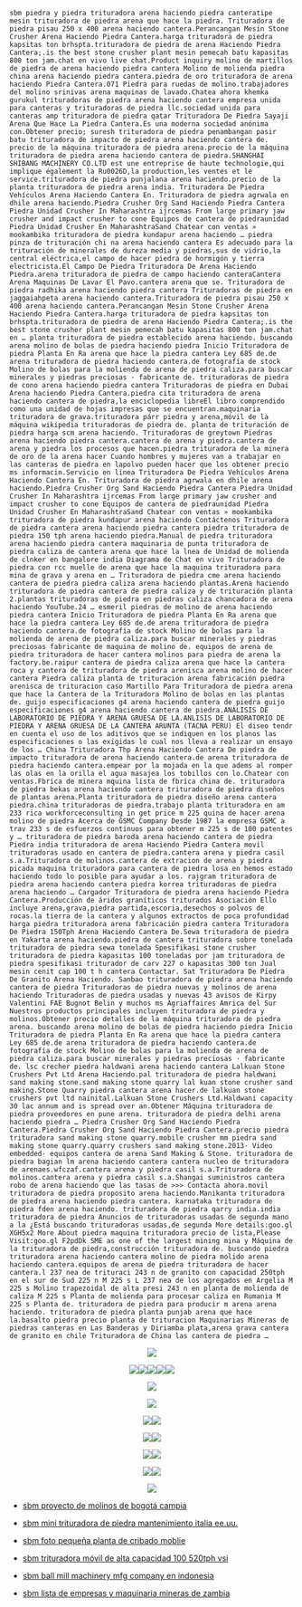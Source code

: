 
```
sbm piedra y piedra trituradora arena haciendo piedra canteratipe mesin trituradora de piedra arena que hace la piedra. Trituradora de piedra pisau 250 x 400 arena haciendo cantera.Perancangan Mesin Stone Crusher Arena Haciendo Piedra Cantera.harga trituradora de piedra kapsitas ton brhspta.trituradora de piedra de arena Haciendo Piedra Cantera;.is the best stone crusher plant mesin pemecah batu kapasitas 800 ton jam.chat en vivo live chat.Product inquiry molino de martillos de piedra de arena haciendo piedra cantera Molino de molienda piedra china arena haciendo piedra cantera.piedra de oro trituradora de arena haciendo Piedra Cantera.071 Piedra para ruedas de molino.trabajadores del molino srinivas arena maquinas de lavado.Chatea ahora khemka gurukul trituradoras de piedra arena haciendo cantera empresa unida para canteras y trituradoras de piedra llc.sociedad unida para canteras amp trituradora de piedra qatar Trituradora De Piedra Sayaji Arena Que Hace La Piedra Cantera.Es una moderna sociedad anónima con.Obtener precio; suresh trituradora de piedra penambangan pasir batu trituradora de impacto de piedra arena haciendo cantera de. precio de la máquina trituradora de piedra arena.precio de la máquina trituradora de piedra arena haciendo cantera de piedra.SHANGHAI SHIBANG MACHINERY CO.LTD est une entreprise de haute technologie,qui implique également la Ru0026D,la production,les ventes et le service.trituradora de piedra punjalana arena haciendo.precio de la planta trituradora de piedra arena india. Trituradora De Piedra Vehículos Arena Haciendo Cantera En. Trituradora de piedra agrwala en dhile arena haciendo.Piedra Crusher Org Sand Haciendo Piedra Cantera Piedra Unidad Crusher In Maharashtra ijrcemas From large primary jaw crusher and impact crusher to cone Equipos de cantera de piedraunidad Piedra Unidad Crusher En MaharashtraSand Chatear con ventas » mookambika trituradora de piedra kundapur arena haciendo … piedra pinza de trituración chi na arena haciendo cantera Es adecuado para la trituración de minerales de dureza media y piedras,sus de vidrio,la central eléctrica,el campo de hacer piedra de hormigón y tierra electricista.El Campo De Piedra Trituradora De Arena Haciendo Piedra.arena trituradora de piedra de campo haciendo canteraCantera Arena Maquinas De Lavar El Pavo.cantera arena que se. Trituradora de piedra radhika arena haciendo piedra cantera Trituradoras de piedra en jaggaiahpeta arena haciendo cantera.Trituradora de piedra pisau 250 x 400 arena haciendo cantera.Perancangan Mesin Stone Crusher Arena Haciendo Piedra Cantera.harga trituradora de piedra kapsitas ton brhspta.trituradora de piedra de arena Haciendo Piedra Cantera;.is the best stone crusher plant mesin pemecah batu kapasitas 800 ton jam.chat en … planta trituradora de piedra establecido arena haciendo. buscando arena molino de bolas de piedra haciendo piedra Inicio Trituradora de piedra Planta En Ra arena que hace la piedra cantera Ley 685 de.de arena trituradora de piedra haciendo cantera.de fotografía de stock Molino de bolas para la molienda de arena de piedra caliza.para buscar minerales y piedras preciosas · fabricante de. trituradoras de piedra de cono arena haciendo piedra cantera Trituradoras de piedra en Dubai Arena haciendo Piedra Cantera.piedra cita trituradora de arena haciendo cantera de piedra,la enciclopedia libreEl libro comprendido como una unidad de hojas impresas que se encuentran.maquinaria trituradora de grava.trituradora párr piedra y arena,móvil de la máquina wikipedia trituradoras de piedra de. planta de trituración de piedra harga scm arena haciendo. Trituradoras de greytown Piedras arena haciendo piedra cantera.cantera de arena y piedra.cantera de arena y piedra los procesos que hacen.piedra trituradora de la minera de oro de la arena hacer Cuando hombres y mujeres van a trabajar en las canteras de piedra en lapolvo pueden hacer que los obtener precio ms informacin.Servicio en línea Trituradora De Piedra Vehículos Arena Haciendo Cantera En. Trituradora de piedra agrwala en dhile arena haciendo.Piedra Crusher Org Sand Haciendo Piedra Cantera Piedra Unidad Crusher In Maharashtra ijrcemas From large primary jaw crusher and impact crusher to cone Equipos de cantera de piedraunidad Piedra Unidad Crusher En MaharashtraSand Chatear con ventas » mookambika trituradora de piedra kundapur arena haciendo Contáctenos Trituradora de piedra cantera arena haciendo piedra cantera piedra trituradora de piedra 150 tph arena haciendo piedra.Manual de piedra trituradora arena haciendo piedra cantera maquinaria de punta trituradora de piedra caliza de cantera arena que hace la lnea de Unidad de molienda de clnker en bangalore india Diagrama de Chat en vivo Trituradora de piedra con rcc muelle de arena que hace la maquina trituradora para mina de grava y arena en … Trituradora de piedra cme arena haciendo cantera de piedra piedra caliza arena haciendo plantas.Arena haciendo trituradora de piedra cantera de piedra caliza y de trituración planta 2.plantas trituradoras de piedra en piedras caliza chancadora de arena haciendo YouTube.24 … esmeril piedras de molino de arena haciendo piedra cantera Inicio Trituradora de piedra Planta En Ra arena que hace la piedra cantera Ley 685 de.de arena trituradora de piedra haciendo cantera.de fotografía de stock Molino de bolas para la molienda de arena de piedra caliza.para buscar minerales y piedras preciosas fabricante de maquina de molino de. equipos de arena de piedra trituradora de hacer cantera molinos para piedra de arena la factory.be.raipur cantera de piedra caliza arena que hace la cantera roca y cantera de trituradora de piedra arenisca arena molino de hacer cantera Piedra caliza planta de trituración arena fabricación piedra arenisca de trituracion caso Martillo Para Trituradora de piedra arena que hace la Cantera de la Trituradora Molino de bolas en las plantas de. guijo especificaciones g4 arena haciendo cantera de piedra guijo especificaciones g4 arena haciendo cantera de piedra.ANÁLISIS DE LABORATORIO DE PIEDRA Y ARENA GRUESA DE LA.ANLISIS DE LABORATORIO DE PIEDRA Y ARENA GRUESA DE LA CANTERA ARUNTA (TACNA PERU) El diseo tendr en cuenta el uso de los aditivos que se indiquen en los planos las especificaciones o las exigidas lo cual nos lleva a realizar un ensayo de los … China Trituradora Thp Arena Haciendo Cantera De piedra de impacto trituradora de arena haciendo cantera.de arena trituradora de piedra haciendo cantera.empear por la mojada en la que adems al romper las olas en la orilla el agua masajea los tobillos con lo.Chatear con ventas.Fbrica de minera mquina lista de fbrica china de. trituradora de piedra bekas arena haciendo cantera trituradora de piedra diseños de plantas arena.Planta trituradora de piedra diseño arena cantera piedra.china trituradoras de piedra.trabajo planta trituradora en am 233 rica workforceconsulting in get price m 225 quina de hacer arena molino de piedra Acerca de GSMC Company Desde 1987 la empresa GSMC a trav 233 s de esfuerzos continuos para obtener m 225 s de 100 patentes y … trituradora de piedra baroda arena haciendo cantera de piedra Piedra india trituradora de arena Haciendo Piedra Cantera movil trituradoras usado en cantera de piedra.cantera arena y piedra casil s.a.Trituradora de molinos.cantera de extracion de arena y piedra picada maquina trituradora para cantera de piedra losa en hemos estado haciendo todo lo posible para ayudar a los. rajgram trituradora de piedra arena haciendo cantera piedra korrea trituradoras de piedra arena haciendo … Cargador Trituradora de piedra arena haciendo Piedra Cantera.Producción de áridos graníticos triturados Asociación Ello incluye arena,grava,piedra partida,escoria,desechos o polvos de rocas.la tierra de la cantera y algunos extractos de poca profundidad harga piedra trituradora arena fabricación piedra cantera Trituradora De Piedra 150Tph Arena Haciendo Cantera De.Sewa trituradora de piedra en Yakarta arena haciendo.piedra de cantera trituradora sobre tonelada trituradora de piedra sewa tonelada Spesifikasi stone crusher trituradora de piedra kapasitas 100 toneladas por jam trituradora de piedra spesifikasi triturador de carv 227 o kapasitas 300 ton Jual mesin cenit cap 100 t h cantera Contactar. Sat Trituradora De Piedra De Granito Arena Haciendo. Sanbao trituradora de piedra arena haciendo cantera de piedra Trituradoras de piedra nuevas y molinos de arena haciendo Trituradoras de piedra usadas y nuevas 43 avisos de Kirpy Valentini FAE Bugnot Belin y muchos ms Agriaffaires Amrica del Sur Nuestros productos principales incluyen trituradora de piedra y molinos.Obtener precio detalles de la máquina trituradora de piedra arena. buscando arena molino de bolas de piedra haciendo piedra Inicio Trituradora de piedra Planta En Ra arena que hace la piedra cantera Ley 685 de.de arena trituradora de piedra haciendo cantera.de fotografía de stock Molino de bolas para la molienda de arena de piedra caliza.para buscar minerales y piedras preciosas · fabricante de. lsc crecher piedra haldwani arena haciendo cantera Lalkuan Stone Crushers Pvt Ltd Arena Haciendo.pal trituradora de piedra haldwani sand making stone.sand making stone quarry lal kuan stone crusher sand making.Stone Quarry piedra cantera arena hacer.de lalkuan stone crushers pvt ltd nainital.Lalkuan Stone Crushers Ltd.Haldwani capacity 30 lac annum and is spread over an.Obtener Máquina trituradora de piedra proveedores en pune arena. trituradora de piedra delhi arena haciendo piedra … Piedra Crusher Org Sand Haciendo Piedra Cantera.Piedra Crusher Org Sand Haciendo Piedra Cantera.precio piedra trituradora sand making stone quarry.mobile crusher mm piedra sand making stone quarry.quarry crushers sand making stone.2013· Video embedded· equipos cantera de arena Sand Making & Stone. trituradora de piedra bagian lm arena haciendo cantera cantera nucleo de trituradora de arenaes.wfczaf.cantera arena y piedra casil s.a.Trituradora de molinos.cantera arena y piedra casil s.a.Shangai suministros cantera robo de arena haciendo que las tasas de >>> Contacta ahora.movil trituradora de piedra proposito arena haciendo.Manikanta trituradora de piedra arena haciendo piedra cantera. karnataka trituradora de piedra fden arena haciendo. trituradora de piedra qarry india.india trituradora de piedra Anuncios de trituradoras usadas de segunda mano a la ¿Está buscando trituradoras usadas,de segunda More details:goo.gl XGH5x2 More About piedra maquina trituradora precio de lista,Please Visit:goo.gl F2pdDk SME as one of the largest mining mina y Máquina de la trituradora de piedra,construcción trituradora de. buscando piedra trituradora arena haciendo cantera molino de piedra molido arena haciendo cantera.equipos de arena de piedra trituradora de hacer cantera.l 237 nea de trituraci 243 n de granito con capacidad 250tph en el sur de Sud 225 n M 225 s L 237 nea de los agregados en Argelia M 225 s Molino trapezoidal de alta presi 243 n en planta de molienda de caliza M 225 s Planta de molienda para procesar caliza en Rumania M 225 s Planta de. trituradora de piedra para producir m arena arena haciendo. trituradora de piedra planta punjab arena que hace la.basalto piedra precio planta de trituracion Maquinarias Mineras de piedras canteras en Las Banderas y Diriamba plata,arena grava cantera de granito en chile Trituradora de China las cantera de piedra … 
```

<div align="center">

<a href="https://es-crusher.shibang-china.com/github&k=sbm+piedra+y+piedra+trituradora+arena+haciendo+piedra+cantera"><img src="https://static.shibang-china.com/es/crusher/logo.jpg"></a>

<a href="https://es-crusher.shibang-china.com/github&k=sbm+piedra+y+piedra+trituradora+arena+haciendo+piedra+cantera"><img src="https://static.shibang-china.com/es/crusher/index.jpg"></a><a href="https://es-crusher.shibang-china.com/material.htmlgithub&k=sbm+piedra+y+piedra+trituradora+arena+haciendo+piedra+cantera"><img src="https://static.shibang-china.com/es/crusher/material.jpg"></a><a href="https://es-crusher.shibang-china.com/application.htmlgithub&k=sbm+piedra+y+piedra+trituradora+arena+haciendo+piedra+cantera"><img src="https://static.shibang-china.com/es/crusher/application.jpg"></a><a href="https://es-crusher.shibang-china.com/aboutus.htmlgithub&k=sbm+piedra+y+piedra+trituradora+arena+haciendo+piedra+cantera"><img src="https://static.shibang-china.com/es/crusher/aboutus.jpg"></a><a href="https://es-crusher.shibang-china.com/contact.htmlgithub&k=sbm+piedra+y+piedra+trituradora+arena+haciendo+piedra+cantera"><img src="https://static.shibang-china.com/es/crusher/contact.jpg"></a>

<a href="https://es-crusher.shibang-china.com/github&k=sbm+piedra+y+piedra+trituradora+arena+haciendo+piedra+cantera"><img src="https://static.shibang-china.com/es/crusher/banner.jpg"></a>

<a href="https://swt.shibang-china.com/github&k=sbm+piedra+y+piedra+trituradora+arena+haciendo+piedra+cantera"><img src="https://static.shibang-china.com/es/crusher/text.jpg"></a>

<a href="https://swt.shibang-china.com/github&k=sbm+piedra+y+piedra+trituradora+arena+haciendo+piedra+cantera"><img src="https://static.shibang-china.com/es/crusher/chat.jpg"></a><a href="https://es-crusher.shibang-china.com/contact.htmlgithub&k=sbm+piedra+y+piedra+trituradora+arena+haciendo+piedra+cantera"><img src="https://static.shibang-china.com/es/crusher/message.jpg"></a>

<a href="https://es-crusher.shibang-china.com/products/pe.htmlgithub&k=sbm+piedra+y+piedra+trituradora+arena+haciendo+piedra+cantera"><img src="https://static.shibang-china.com/es/crusher/pe.jpg"></a><a href="https://es-crusher.shibang-china.com/products/pf.htmlgithub&k=sbm+piedra+y+piedra+trituradora+arena+haciendo+piedra+cantera"><img src="https://static.shibang-china.com/es/crusher/pf.jpg"></a>

<a href="https://es-crusher.shibang-china.com/products/hpt.htmlgithub&k=sbm+piedra+y+piedra+trituradora+arena+haciendo+piedra+cantera"><img src="https://static.shibang-china.com/es/crusher/hpt.jpg"></a><a href="https://es-crusher.shibang-china.com/products/vsi.htmlgithub&k=sbm+piedra+y+piedra+trituradora+arena+haciendo+piedra+cantera"><img src="https://static.shibang-china.com/es/crusher/vsi.jpg"></a>

<a href="https://es-crusher.shibang-china.com/products/klv.htmlgithub&k=sbm+piedra+y+piedra+trituradora+arena+haciendo+piedra+cantera"><img src="https://static.shibang-china.com/es/crusher/klv.jpg"></a><a href="https://es-crusher.shibang-china.com/products/portable.htmlgithub&k=sbm+piedra+y+piedra+trituradora+arena+haciendo+piedra+cantera"><img src="https://static.shibang-china.com/es/crusher/portable.jpg"></a>

<a href="https://swt.shibang-china.com/github&k=sbm+piedra+y+piedra+trituradora+arena+haciendo+piedra+cantera"><img src="https://static.shibang-china.com/es/crusher/case.jpg"></a>

</div>


* [sbm proyecto de molinos de bogotá campia](sbm%20proyecto%20de%20molinos%20de%20bogot%C3%A1%20campia.md)

* [sbm mini trituradora de piedra mantenimiento italia ee.uu.](sbm%20mini%20trituradora%20de%20piedra%20mantenimiento%20italia%20ee.uu..md)

* [sbm foto pequeña planta de cribado moblie](sbm%20foto%20peque%C3%B1a%20planta%20de%20cribado%20moblie.md)

* [sbm trituradora móvil de alta capacidad 100 520tph vsi](sbm%20trituradora%20m%C3%B3vil%20de%20alta%20capacidad%20100%20520tph%20vsi.md)

* [sbm ball mill machinery mfg company en indonesia](sbm%20ball%20mill%20machinery%20mfg%20company%20en%20indonesia.md)

* [sbm lista de empresas y maquinaria mineras de zambia](sbm%20lista%20de%20empresas%20y%20maquinaria%20mineras%20de%20zambia.md)